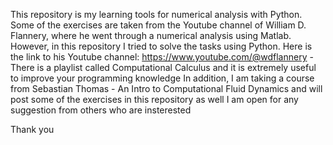 This repository is my learning tools for numerical analysis with Python.
Some of the exercises are taken from the Youtube channel of William D. Flannery, where he went through a numerical analysis using Matlab. However, in this repository I tried to solve the tasks using Python. Here is the link to his Youtube channel:
https://www.youtube.com/@wdflannery - There is a playlist called Computational Calculus and it is extremely useful to improve your programming knowledge
In addition, I am taking a course from Sebastian Thomas - An Intro to Computational Fluid Dynamics and will post some of the exercises in this repository as well
I am open for any suggestion from others who are insterested

Thank you
